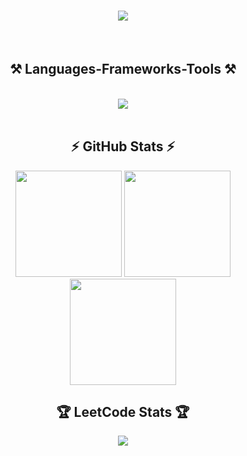 

<h1 align="center">
    <img src="https://readme-typing-svg.herokuapp.com/?font=Righteous&size=35&center=true&vCenter=true&width=500&height=70&duration=4000&lines=Hi+There!+👋;+I'm+Suzune!;" />
</h1>
<br/>

<h2 align="center">⚒️ Languages-Frameworks-Tools ⚒️</h2>
<br/>
<div align="center">
    <img src="https://skillicons.dev/icons?i=java,html,css,javascript,github,idea,vscode,mysql" />
</div>

<br/>
  

<h2 align="center">⚡ GitHub Stats ⚡</h2>

<div align="center">


 <img src="https://my-readme-stats-eight.vercel.app/api?username=Suzune705&theme=dracula&hide_border=false&include_all_commits=true&count_private=true" height="170"/>
 

  <img src="https://nirzak-streak-stats.vercel.app/?user=Suzune705&theme=dracula&hide_border=false&cache_seconds=1" height="170"/>
  
</div>

<div align="center">
    
<img src="https://my-readme-stats-eight.vercel.app/api/top-langs/?username=Suzune705&theme=dracula&hide_border=false&layout=compact" height="170"/>


</div>

 <h2 align="center"> 🏆 LeetCode Stats 🏆 </h2>

<div align="center">

    
  ![](https://leetcard.jacoblin.cool/suzune4869?ext=activity)


</div>



